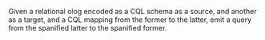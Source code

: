 Given a relational olog encoded as a CQL schema as a source, and another as a target, and a CQL mapping from the former to the latter, emit a query from the spanified latter to the spanified former.
